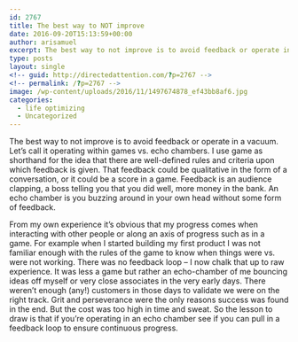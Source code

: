```yaml
---
id: 2767
title: The best way to NOT improve
date: 2016-09-20T15:13:59+00:00
author: arisamuel
excerpt: The best way to not improve is to avoid feedback or operate in a vacuum.
type: posts
layout: single
<!-- guid: http://directedattention.com/?p=2767 -->
<!-- permalink: /?p=2767 -->
image: /wp-content/uploads/2016/11/1497674878_ef43bb8af6.jpg
categories:
  - life optimizing
  - Uncategorized
---
```

The best way to not improve is to avoid feedback or operate in a vacuum. Let&#8217;s call it operating within games vs. echo chambers. I use game as shorthand for the idea that there are well-defined rules and criteria upon which feedback is given. That feedback could be qualitative in the form of a conversation, or it could be a score in a game. Feedback is an audience clapping, a boss telling you that you did well, more money in the bank. An echo chamber is you buzzing around in your own head without some form of feedback.

From my own experience it&#8217;s obvious that my progress comes when interacting with other people or along an axis of progress such as in a game. For example when I started building my first product I was not familiar enough with the rules of the game to know when things were vs. were not working. There was no feedback loop &#8211; I now chalk that up to raw experience. It was less a game but rather an echo-chamber of me bouncing ideas off myself or very close associates in the very early days. There weren&#8217;t enough (any!) customers in those days to validate we were on the right track. Grit and perseverance were the only reasons success was found in the end. But the cost was too high in time and sweat. So the lesson to draw is that if you&#8217;re operating in an echo chamber see if you can pull in a feedback loop to ensure continuous progress.

&nbsp;